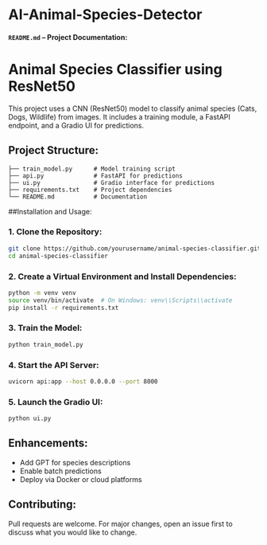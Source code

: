 # AI-Animal-Species-Detector

#### `README.md` – Project Documentation:

# Animal Species Classifier using ResNet50
This project uses a CNN (ResNet50) model to classify animal species (Cats, Dogs, Wildlife) from images. It includes a training module, a FastAPI endpoint, and a Gradio UI for predictions.

## Project Structure:
```
├── train_model.py      # Model training script
├── api.py              # FastAPI for predictions
├── ui.py               # Gradio interface for predictions
├── requirements.txt    # Project dependencies
└── README.md           # Documentation
```

##Installation and Usage:
### 1. Clone the Repository:
```bash
git clone https://github.com/yourusername/animal-species-classifier.git
cd animal-species-classifier
```
### 2. Create a Virtual Environment and Install Dependencies:
```bash
python -m venv venv
source venv/bin/activate  # On Windows: venv\\Scripts\\activate
pip install -r requirements.txt
```
### 3. Train the Model:
```bash
python train_model.py
```
### 4. Start the API Server:
```bash
uvicorn api:app --host 0.0.0.0 --port 8000
```
### 5. Launch the Gradio UI:
```bash
python ui.py
```

## Enhancements:
- Add GPT for species descriptions
- Enable batch predictions
- Deploy via Docker or cloud platforms

## Contributing:
Pull requests are welcome. For major changes, open an issue first to discuss what you would like to change.
```
